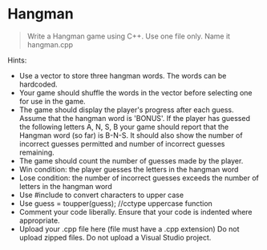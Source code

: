 # Hangman

> Write a Hangman game using C++​.  Use one file only.  Name it hangman.cpp

Hints:​

+ Use a vector to store three hangman words.  The words can be hardcoded.
+ Your game should shuffle the words in the vector before selecting one for use in the game.
+ The game should display the player's progress after each guess. Assume that the hangman word is 'BONUS'. If the player has guessed the following letters A, N, S, B your game should report that the Hangman word (so far) is B-N-S.  It should also show the number of incorrect guesses permitted and number of incorrect guesses remaining.
+ The game should count the number of guesses made by the player.
+ Win condition: the player guesses the letters in the hangman word
+ Lose condition: the number of incorrect guesses exceeds the number of letters in the hangman word
+ Use #include <cctype> to convert characters to upper case​
+ Use guess = toupper(guess); //cctype uppercase function
+ Comment your code liberally.  Ensure that your code is indented where appropriate.
+ Upload your .cpp file here (file must have a .cpp extension) Do not upload zipped files.  Do not upload a Visual Studio project.
